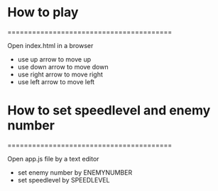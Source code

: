 # How to play
========================================

Open index.html in a browser

- use up arrow to move up
- use down arrow to move down
- use right arrow to move right
- use left arrow to move left

# How to set speedlevel and enemy number
========================================

Open app.js file by a text editor

- set enemy number by ENEMYNUMBER
- set speedlevel by SPEEDLEVEL

